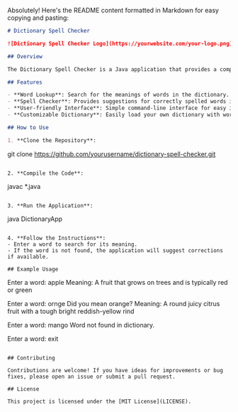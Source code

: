 Absolutely! Here's the README content formatted in Markdown for easy copying and pasting:

```markdown
# Dictionary Spell Checker

![Dictionary Spell Checker Logo](https://yourwebsite.com/your-logo.png)

## Overview

The Dictionary Spell Checker is a Java application that provides a comprehensive dictionary and spell-checking functionality. It allows users to search for the meanings of words and provides suggestions for correctly spelled words if a word is not found in the dictionary.

## Features

- **Word Lookup**: Search for the meanings of words in the dictionary.
- **Spell Checker**: Provides suggestions for correctly spelled words if a word is not found in the dictionary.
- **User-friendly Interface**: Simple command-line interface for easy interaction.
- **Customizable Dictionary**: Easily load your own dictionary with words and meanings.

## How to Use

1. **Clone the Repository**:
   ```
   git clone https://github.com/yourusername/dictionary-spell-checker.git
   ```

2. **Compile the Code**:
   ```
   javac *.java
   ```

3. **Run the Application**:
   ```
   java DictionaryApp
   ```

4. **Follow the Instructions**:
   - Enter a word to search for its meaning.
   - If the word is not found, the application will suggest corrections if available.

## Example Usage

```
Enter a word: apple
Meaning: A fruit that grows on trees and is typically red or green

Enter a word: ornge
Did you mean orange?
Meaning: A round juicy citrus fruit with a tough bright reddish-yellow rind

Enter a word: mango
Word not found in dictionary.

Enter a word: exit
```

## Contributing

Contributions are welcome! If you have ideas for improvements or bug fixes, please open an issue or submit a pull request.

## License

This project is licensed under the [MIT License](LICENSE).
```
